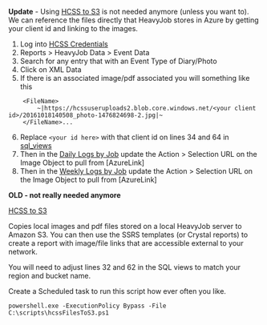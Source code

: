 **Update** - 
Using [HCSS to S3](https://github.com/jeffprandall/randoms/blob/master/heavyjob/hcssWriteToS3.ps1) is not needed anymore (unless you want to).  We can reference the files directly that HeavyJob stores in Azure by getting your client id and linking to the images.  

  

1. Log into [HCSS Credentials](http://hcssapps.com)
2. Reports > HeavyJob Data > Event Data
3. Search for any entry that with an Event Type of Diary/Photo
4. Click on XML Data
5. If there is an associated image/pdf associated you will something like this
```<UserPicture>
    <FileName>
        ~|https://hcssuseruploads2.blob.core.windows.net/<your client id>/20161018140508_photo-1476824698-2.jpg|~
	</FileName>...
```
6. Replace `<your id here>` with that client id on lines 34 and 64 in [sql_views](https://github.com/jeffprandall/randoms/blob/master/heavyjob/sql_views.sql)
7. Then in the [Daily Logs by Job](https://github.com/jeffprandall/randoms/blob/master/heavyjob/daily_logs_by_job.rdl) update the Action > Selection URL on the Image Object to pull from [AzureLink] 
8. Then in the [Weekly Logs by Job](https://github.com/jeffprandall/randoms/blob/master/heavyjob/weekly_logs_by_job.rdl) update the Action > Selection URL on the Image Object to pull from [AzureLink] 

**OLD - not really needed anymore**

[HCSS to S3](https://github.com/jeffprandall/randoms/blob/master/heavyjob/hcssWriteToS3.ps1)

Copies local images and pdf files stored on a local HeavyJob server to Amazon S3.  You can then use the SSRS templates (or Crystal reports) to create a report with image/file links that are accessible external to your network.

You will need to adjust lines 32 and 62 in the SQL views to match your region and bucket name.


Create a Scheduled task to run this script how ever often you like.

`powershell.exe -ExecutionPolicy Bypass -File C:\scripts\hcssFilesToS3.ps1`

